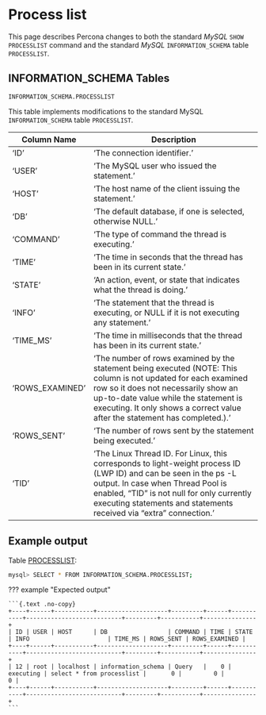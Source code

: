 # Process list

This page describes Percona changes to both the standard *MySQL* `SHOW PROCESSLIST` command and the standard *MySQL* `INFORMATION_SCHEMA` table `PROCESSLIST`.

## INFORMATION_SCHEMA Tables

`INFORMATION_SCHEMA.PROCESSLIST`

This table implements modifications to the standard MySQL `INFORMATION_SCHEMA` table `PROCESSLIST`.

| Column Name     | Description                                                                                                                                                                                                                                                                    |
|-----------------|--------------------------------------------------------------------------------------------------------------------------------------------------------------------------------------------------------------------------------------------------------------------------------|
| ‘ID’            | ‘The connection identifier.’                                                                                                                                                                                                                                                   |
| ‘USER’          | ‘The MySQL user who issued the statement.’                                                                                                                                                                                                                                     |
| ‘HOST’          | ‘The host name of the client issuing the statement.’                                                                                                                                                                                                                           |
| ‘DB’            | ‘The default database, if one is selected, otherwise NULL.’                                                                                                                                                                                                                    |
| ‘COMMAND’       | ‘The type of command the thread is executing.’                                                                                                                                                                                                                                 |
| ‘TIME’          | ‘The time in seconds that the thread has been in its current state.’                                                                                                                                                                                                           |
| ‘STATE’         | ‘An action, event, or state that indicates what the thread is doing.’                                                                                                                                                                                                          |
| ‘INFO’          | ‘The statement that the thread is executing, or NULL if it is not executing any statement.’                                                                                                                                                                                    |
| ‘TIME_MS’       | ‘The time in milliseconds that the thread has been in its current state.’                                                                                                                                                                                                      |
| ‘ROWS_EXAMINED’ | ‘The number of rows examined by the statement being executed (NOTE: This column is not updated for each examined row so it does not necessarily show an up-to-date value while the statement is executing. It only shows a correct value after the statement has completed.).’ |
| ‘ROWS_SENT’     | ‘The number of rows sent by the statement being executed.’                                                                                                                                                                                                                     |
| ‘TID’           | ‘The Linux Thread ID. For Linux, this corresponds to light-weight process ID (LWP ID) and can be seen in the ps -L output. In case when Thread Pool is enabled, “TID” is not null for only currently executing statements and statements received via “extra” connection.’     |

## Example output

Table [PROCESSLIST](process-list.md):

```{.bash data-prompt="mysql>"}
mysql> SELECT * FROM INFORMATION_SCHEMA.PROCESSLIST;
```

??? example "Expected output"

    ```{.text .no-copy}
    +----+------+-----------+--------------------+---------+------+-----------+---------------------------+---------+-----------+---------------+
    | ID | USER | HOST      | DB                 | COMMAND | TIME | STATE     | INFO                      | TIME_MS | ROWS_SENT | ROWS_EXAMINED |
    +----+------+-----------+--------------------+---------+------+-----------+---------------------------+---------+-----------+---------------+
    | 12 | root | localhost | information_schema | Query   |    0 | executing | select * from processlist |       0 |         0 |             0 |
    +----+------+-----------+--------------------+---------+------+-----------+---------------------------+---------+-----------+---------------+
    ```
